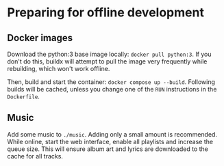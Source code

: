 # Preparing for offline development

## Docker images

Download the python:3 base image locally: `docker pull python:3`. If you don't do this, buildx will attempt to pull the image very frequently while rebuilding, which won't work offline.

Then, build and start the container: `docker compose up --build`. Following builds will be cached, unless you change one of the `RUN` instructions in the `Dockerfile`.

## Music

Add some music to `./music`. Adding only a small amount is recommended. While online, start the web interface, enable all playlists and increase the queue size. This will ensure album art and lyrics are downloaded to the cache for all tracks.